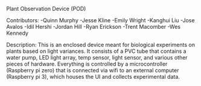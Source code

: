Plant Observation Device (POD)

Contributors:
-Quinn Murphy
-Jesse Kline
-Emily Wright
-Kanghui Liu
-Jose Avalos
-Idil Hershi
-Jordan Hill
-Ryan Erickson
-Trent Macomber
-Wes Kennedy

Description:
This is an enclosed device meant for biological experiments on plants based
on light variances. It consists of a PVC tube that contains a water pump, LED
light array, temp sensor, light sensor, and various other pieces of hardware.
Everything is controlled by a microcontroller (Raspberry pi zero) that is connected 
via wifi to an external computer (Raspberry pi 3), which houses the UI and collects
experimental data.
